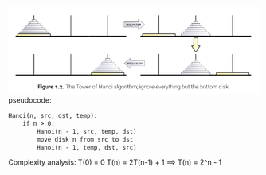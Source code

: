 ![Hanoi-algoritm](res/hanoi-1.png)
pseudocode:
```
Hanoi(n, src, dst, temp):
    if n > 0:
        Hanoi(n - 1, src, temp, dst)
        move disk n from src to dst
        Hanoi(n - 1, temp, dst, src)
```

Complexity analysis:
T(0) = 0
T(n) = 2T(n-1) + 1
    ==> T(n) = 2^n - 1